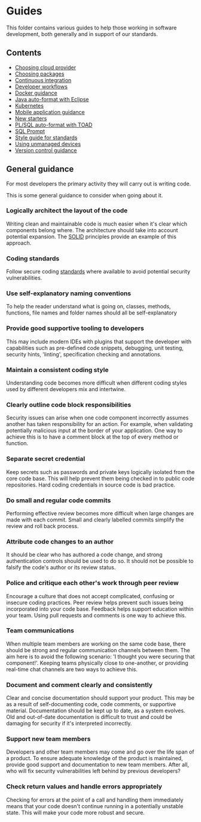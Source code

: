 # Guides

This folder contains various guides to help those working in software development, both generally and in support of our standards.

## Contents

- [Choosing cloud provider](choosing_cloud_provider.md)
- [Choosing packages](choosing_packages.md)
- [Continuous integration](continuous_integration.md)
- [Developer workflows](developer_workflows.md)
- [Docker guidance](docker_guidance.md)
- [Java auto-format with Eclipse](java_auto_format_eclipse.md)
- [Kubernetes](kubernetes.md)
- [Mobile application guidance](mobile_app_guidance.md)
- [New starters](new_starters.md)
- [PL/SQL auto-format with TOAD](plsql_auto_format_toad.md)
- [SQL Prompt](sql_prompt_tool.md)
- [Style guide for standards](style_guide_for_standards.md)
- [Using unmanaged devices](unmanaged_devices.md)
- [Version control guidance](version_control_guidance.md)

## General guidance

For most developers the primary activity they will carry out is writing code.

This is some general guidance to consider when going about it.

### Logically architect the layout of the code

Writing clean and maintainable code is much easier when it's clear which components belong where. The architecture should take into account potential expansion. The [SOLID](https://en.wikipedia.org/wiki/SOLID_(object-oriented_design)) principles provide an example of this approach.

### Coding standards

Follow secure coding [standards](/standards) where available to avoid potential security vulnerabilities.

### Use self-explanatory naming conventions

To help the reader understand what is going on, classes, methods, functions, file names and folder names should all be self-explanatory

### Provide good supportive tooling to developers

This may include modern IDEs with plugins that support the developer with capabilities such as pre-defined code snippets, debugging, unit testing, security hints, 'linting', specification checking and annotations.

### Maintain a consistent coding style

Understanding code becomes more difficult when different coding styles used by different developers mix and intertwine.

### Clearly outline code block responsibilities

Security issues can arise when one code component incorrectly assumes another has taken responsibility for an action. For example, when validating potentially malicious input at the border of your application. One way to achieve this is to have a comment block at the top of every method or function.

### Separate secret credential

Keep secrets such as passwords and private keys logically isolated from the core code base. This will help prevent them being checked in to public code repositories. Hard coding credentials in source code is bad practice.

### Do small and regular code commits

Performing effective review becomes more difficult when large changes are made with each commit. Small and clearly labelled commits simplify the review and roll back process.

### Attribute code changes to an author

It should be clear who has authored a code change, and strong authentication controls should be used to do so. It should not be possible to falsify the code's author or its review status.

### Police and critique each other's work through peer review

Encourage a culture that does not accept complicated, confusing or insecure coding practices. Peer review helps prevent such issues being incorporated into your code base. Feedback helps support education within your team. Using pull requests and comments is one way to achieve this.

### Team communications

When multiple team members are working on the same code base, there should be strong and regular communication channels between them. The aim here is to avoid the following scenario: 'I thought you were securing that component!'. Keeping teams physically close to one-another, or providing real-time chat channels are two ways to achieve this.

### Document and comment clearly and consistently

Clear and concise documentation should support your product. This may be as a result of self-documenting code, code comments, or supportive material. Documentation should be kept up to date, as a system evolves. Old and out-of-date documentation is difficult to trust and could be damaging for security if it's interpreted incorrectly.

### Support new team members

Developers and other team members may come and go over the life span of a product. To ensure adequate knowledge of the product is maintained, provide good support and documentation to new team members. After all, who will fix security vulnerabilities left behind by previous developers?

### Check return values and handle errors appropriately

Checking for errors at the point of a call and handling them immediately means that your code doesn't continue running in a potentially unstable state. This will make your code more robust and secure.
